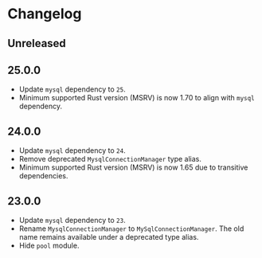 # Changelog

## Unreleased

## 25.0.0

- Update `mysql` dependency to `25`.
- Minimum supported Rust version (MSRV) is now 1.70 to align with `mysql` dependency.

## 24.0.0

- Update `mysql` dependency to `24`.
- Remove deprecated `MysqlConnectionManager` type alias.
- Minimum supported Rust version (MSRV) is now 1.65 due to transitive dependencies.

## 23.0.0

- Update `mysql` dependency to `23`.
- Rename `MysqlConnectionManager` to `MySqlConnectionManager`. The old name remains available under a deprecated type alias.
- Hide `pool` module.

